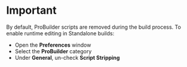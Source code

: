 # Important

By default, ProBuilder scripts are removed during the build process. To enable runtime editing in Standalone builds:

- Open the **Preferences** window
- Select the **ProBuilder** category
- Under **General**, un-check **Script Stripping**